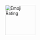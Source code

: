 

<img src="https://user-images.githubusercontent.com/94288727/210131657-38104c68-2111-4ac4-bd45-d89105b36615.png" alt="Emoji Rating" style="height:100px;">
